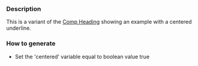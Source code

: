 ### Description
This is a variant of the [Comp Heading](./?p=atoms-comp-heading) showing an example with a centered underline.

### How to generate
* Set the 'centered' variable equal to boolean value true
